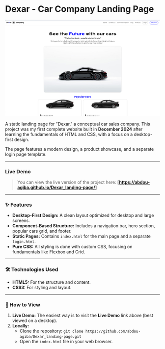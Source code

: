# Dexar - Car Company Landing Page

![Dexar Project Screenshot](assets/md/Dexar_landing_page.png)

A static landing page for "Dexar," a conceptual car sales company. This project was my first complete website built in **December 2024** after learning the fundamentals of HTML and CSS, with a focus on a desktop-first design.

The page features a modern design, a product showcase, and a separate login page template.

---

### Live Demo

> You can view the live version of the project here: **[https://abdou-agiba.github.io/Dexar_landing-page/]**


---

### ✨ Features

-   **Desktop-First Design:** A clean layout optimized for desktop and large screens.
-   **Component-Based Structure:** Includes a navigation bar, hero section, popular cars grid, and footer.
-   **Static Pages:** Contains `index.html` for the main page and a separate `login.html`.
-   **Pure CSS:** All styling is done with custom CSS, focusing on fundamentals like Flexbox and Grid.

---

### 🛠️ Technologies Used

-   **HTML5:** For the structure and content.
-   **CSS3:** For styling and layout.

---

### 🚀 How to View

1.  **Live Demo:** The easiest way is to visit the **Live Demo** link above (best viewed on a desktop).
2.  **Locally:**
    -   Clone the repository: `git clone https://github.com/abdou-agiba/Dexar_landing-page.git`
    -   Open the `index.html` file in your web browser.
